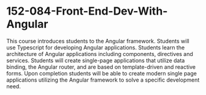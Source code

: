 # 152-084-Front-End-Dev-With-Angular

This course introduces students to the Angular framework. Students will use Typescript for developing
Angular applications. Students learn the architecture of Angular applications including components,
directives and services. Students will create single-page applications that utilize data binding, the
Angular router, and are based on template-driven and reactive forms. Upon completion students will be
able to create modern single page applications utilizing the Angular framework to solve a specific
development need.
